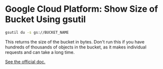 # Google Cloud Platform: Show Size of Bucket Using gsutil

```sh
gsutil du -s gs://BUCKET_NAME
```

This returns the size of the bucket in bytes.  Don't run this if you have hundreds of thousands of objects in the bucket, as it makes individual requests and can take a long time.

[See the official doc.](https://cloud.google.com/storage/docs/getting-bucket-information#gsutil)